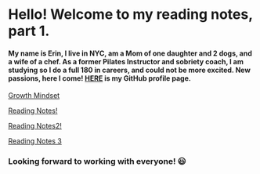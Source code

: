 # Hello! Welcome to my reading notes, part 1.

#### My name is Erin, I live in NYC, am a Mom of one daughter and 2 dogs, and a wife of a chef. As a former Pilates Instructor and sobriety coach, I am studying so I do a full 180 in careers, and could not be more excited. New passions, here I come! [HERE](https://github.com/ErinRanta) is my GitHub profile page.

[Growth Mindset](Growth-Mindset.md)

[Reading Notes!](reading-notes2.md)

[Reading Notes2!](RNotes#2.md)

[Reading Notes 3](Reading-Notes3.md)








### Looking forward to working with everyone! 😃






